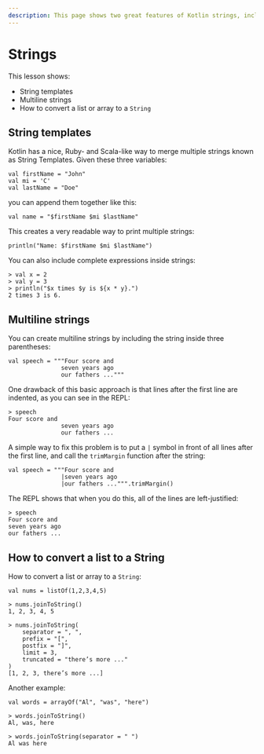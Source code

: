 ```yaml
---
description: This page shows two great features of Kotlin strings, including multiline strings and string interpolation.
---
```



# Strings

This lesson shows:

- String templates
- Multiline strings
- How to convert a list or array to a `String`



## String templates

Kotlin has a nice, Ruby- and Scala-like way to merge multiple strings known as String Templates. Given these three variables:

````
val firstName = "John"
val mi = 'C'
val lastName = "Doe"
````

you can append them together like this:

````
val name = "$firstName $mi $lastName"
````

This creates a very readable way to print multiple strings:

````
println("Name: $firstName $mi $lastName")
````

You can also include complete expressions inside strings:

````
> val x = 2
> val y = 3
> println("$x times $y is ${x * y}.")
2 times 3 is 6.
````



## Multiline strings

You can create multiline strings by including the string inside three parentheses:

````
val speech = """Four score and
               seven years ago
               our fathers ..."""
````

One drawback of this basic approach is that lines after the first line are indented, as you can see in the REPL:

````
> speech
Four score and
               seven years ago
               our fathers ...
````

A simple way to fix this problem is to put a `|` symbol in front of all lines after the first line, and call the `trimMargin` function after the string:

````
val speech = """Four score and
               |seven years ago
               |our fathers ...""".trimMargin()
````

The REPL shows that when you do this, all of the lines are left-justified:

````
> speech
Four score and
seven years ago
our fathers ...
````



## How to convert a list to a String

How to convert a list or array to a `String`:

````
val nums = listOf(1,2,3,4,5)

> nums.joinToString()
1, 2, 3, 4, 5

> nums.joinToString(
    separator = ", ",
    prefix = "[",
    postfix = "]",
    limit = 3,
    truncated = "there’s more ..."
)
[1, 2, 3, there’s more ...]
````

Another example:

````
val words = arrayOf("Al", "was", "here")

> words.joinToString()
Al, was, here

> words.joinToString(separator = " ")
Al was here
````







